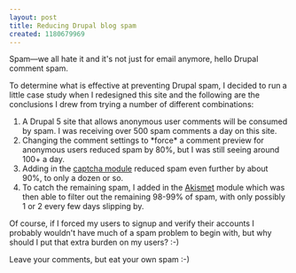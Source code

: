 ```yaml
--- 
layout: post
title: Reducing Drupal blog spam
created: 1180679969
---
```

Spam&mdash;we all hate it and it's not just for email anymore, hello Drupal comment spam.

To determine what is effective at preventing Drupal spam, I decided to run a little case study when I redesigned this site and the following are the conclusions I drew from trying a number of different combinations:
<!--break-->

<ol>
<li>A Drupal 5 site that allows anonymous user comments will be consumed by spam. I was receiving over 500 spam comments a day on this site.</li>
<li>Changing the comment settings to *force* a comment preview for anonymous users reduced spam by 80%, but I was still seeing around 100+ a day.</li>
<li>Adding in the <a href="http://drupal.org/project/captcha">captcha module</a> reduced spam even further by about 90%, to only a dozen or so.</li>
<li>To catch the remaining spam, I added in the <a href="http://drupal.org/project/akismet">Akismet</a> module which was then able to filter out the remaining 98-99% of spam, with only possibly 1 or 2 every few days slipping by.</li>
</ol>

Of course, if I forced my users to signup and verify their accounts I probably wouldn't have much of a spam problem to begin with, but why should I put that extra burden on my users? :-)

Leave your comments, but eat your own spam :-)
